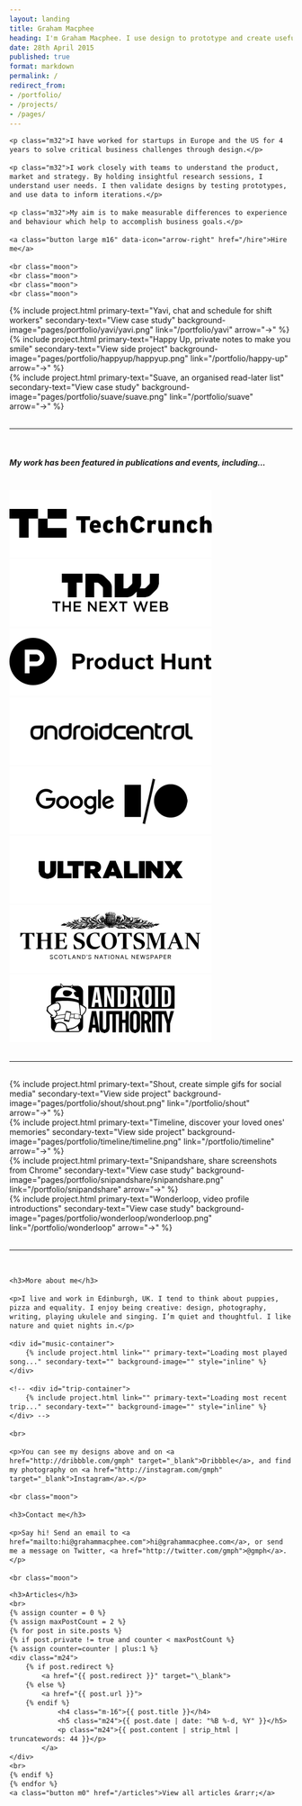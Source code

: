 ```yaml
---
layout: landing
title: Graham Macphee
heading: I'm Graham Macphee. I use design to prototype and create useful, usable digital products.
date: 28th April 2015
published: true
format: markdown
permalink: /
redirect_from:
- /portfolio/
- /projects/
- /pages/
---
```


<div class="half line">

    <p class="m32">I have worked for startups in Europe and the US for 4 years to solve critical business challenges through design.</p>

    <p class="m32">I work closely with teams to understand the product, market and strategy. By holding insightful research sessions, I understand user needs. I then validate designs by testing prototypes, and use data to inform iterations.</p>

    <p class="m32">My aim is to make measurable differences to experience and behaviour which help to accomplish business goals.</p>

    <a class="button large m16" data-icon="arrow-right" href="/hire">Hire me</a>

    <br class="moon">
    <br class="moon">
    <br class="moon">
    <br class="moon">
    
</div>

<div class="half">
    {% include project.html primary-text="Yavi, chat and schedule for shift workers" secondary-text="View case study" background-image="pages/portfolio/yavi/yavi.png" link="/portfolio/yavi" arrow="→" %}
</div>

<div class="half">
    {% include project.html primary-text="Happy Up, private notes to make you smile" secondary-text="View side project" background-image="pages/portfolio/happyup/happyup.png" link="/portfolio/happy-up" arrow="→" %}
</div>

<div class="half">
    {% include project.html primary-text="Suave, an organised read-later list" secondary-text="View case study" background-image="pages/portfolio/suave/suave.png" link="/portfolio/suave" arrow="→" %}
</div>

<br class="moon">
<hr>
<br>
<h5 class="text-align-center">My work has been featured in publications and events, including...</h5>
<br>
<div class="quarter"><img class="no-border op4" src="/assets/img/featuredin/techcrunch.png"/></div>
<div class="quarter"><img class="no-border op4" src="/assets/img/featuredin/thenextweb.png"/></div>
<div class="quarter"><img class="no-border op4" src="/assets/img/featuredin/producthunt.png"/></div>
<div class="quarter"><img class="no-border op4" src="/assets/img/featuredin/androidcentral.png"/></div>
<div class="quarter"><img class="no-border op4" src="/assets/img/featuredin/googleio.png"/></div>
<div class="quarter"><img class="no-border op4" src="/assets/img/featuredin/ultralinx.png"/></div>
<div class="quarter"><img class="no-border op4" src="/assets/img/featuredin/thescotsman.png"/></div>
<div class="quarter"><img class="no-border op4" src="/assets/img/featuredin/androidauthority.png"/></div>
<br>
<hr>
<br>

<div class="half">
    {% include project.html primary-text="Shout, create simple gifs for social media" secondary-text="View side project" background-image="pages/portfolio/shout/shout.png" link="/portfolio/shout" arrow="→" %}
</div>

<div class="half">
    {% include project.html primary-text="Timeline, discover your loved ones' memories" secondary-text="View side project" background-image="pages/portfolio/timeline/timeline.png" link="/portfolio/timeline" arrow="→" %}
</div>

<div class="half">
    {% include project.html primary-text="Snipandshare, share screenshots from Chrome" secondary-text="View case study" background-image="pages/portfolio/snipandshare/snipandshare.png" link="/portfolio/snipandshare" arrow="→" %}
</div>

<div class="half">
    {% include project.html primary-text="Wonderloop, video profile introductions" secondary-text="View case study" background-image="pages/portfolio/wonderloop/wonderloop.png" link="/portfolio/wonderloop" arrow="→" %}
</div>

<!--<br class="moon">
<hr>
<br>

<h5>Other work</h5>

<div class="half">
    {% include project.html primary-text="MoDaCo Solutions" secondary-text="Interface design for a home automation app for Android, in the Material style, featured at Google I/O" %}
</div>

<div class="half">
    {% include project.html primary-text="Plasma Cat Media" secondary-text="Original branding and web design for a London-based creative agency with clients including Google and Barclaycard" %}
</div>

<div class="half">
    {% include project.html primary-text="Boid" secondary-text="Interface design and branding for the Android Twitter client, with over 50,000 downloads and a 4 star rating from 1,656 reviews" %}
</div>

<div class="half"></div>-->

<br class="moon">
<hr>
<br class="moon">

<div class="half">

    <h3>More about me</h3>

    <p>I live and work in Edinburgh, UK. I tend to think about puppies, pizza and equality. I enjoy being creative: design, photography, writing, playing ukulele and singing. I’m quiet and thoughtful. I like nature and quiet nights in.</p>

    <div id="music-container">
        {% include project.html link="" primary-text="Loading most played song..." secondary-text="" background-image="" style="inline" %}
    </div>

    <!-- <div id="trip-container">
        {% include project.html link="" primary-text="Loading most recent trip..." secondary-text="" background-image="" style="inline" %}
    </div> -->

    <br>

    <p>You can see my designs above and on <a href="http://dribbble.com/gmph" target="_blank">Dribbble</a>, and find my photography on <a href="http://instagram.com/gmph" target="_blank">Instagram</a>.</p>  

    <br class="moon"> 

    <h3>Contact me</h3>

    <p>Say hi! Send an email to <a href="mailto:hi@grahammacphee.com">hi@grahammacphee.com</a>, or send me a message on Twitter, <a href="http://twitter.com/gmph">@gmph</a>.</p>

    <br class="moon">

</div>

<div class="half">

    <h3>Articles</h3>
    <br>
    {% assign counter = 0 %}
    {% assign maxPostCount = 2 %}
    {% for post in site.posts %}
    {% if post.private != true and counter < maxPostCount %}
    {% assign counter=counter | plus:1 %}
    <div class="m24">
        {% if post.redirect %}
            <a href="{{ post.redirect }}" target="\_blank">
        {% else %}
            <a href="{{ post.url }}">
        {% endif %}
                <h4 class="m-16">{{ post.title }}</h4> 
                <h5 class="m24">{{ post.date | date: "%B %-d, %Y" }}</h5>
                <p class="m24">{{ post.content | strip_html | truncatewords: 44 }}</p>
            </a>
    </div>
    <br>
    {% endif %}
    {% endfor %}
    <a class="button m0" href="/articles">View all articles &rarr;</a>

</div>
